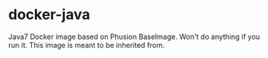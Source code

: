 docker-java
===========

Java7 Docker image based on Phusion BaseImage. Won't do anything if you run it. This image is meant to be inherited from.
